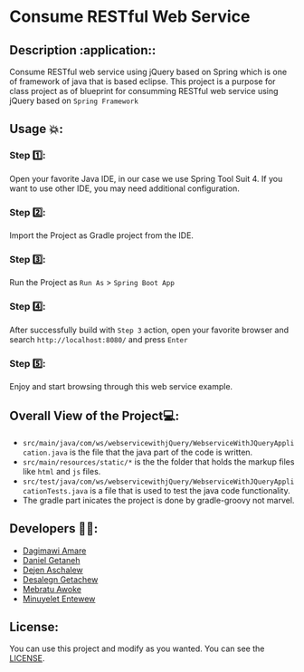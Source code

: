 # Consume RESTful Web Service

## Description :application::
Consume RESTful web service using jQuery based on Spring which is one of framework of java that is based eclipse. This project is a purpose for class project as of blueprint for consumming RESTful web service using jQuery based on ```Spring Framework```

## Usage :boom::

### Step :one::
Open your favorite Java IDE, in our case we use Spring Tool Suit 4. If you want to use other IDE, you may need additional configuration.

### Step :two::
Import the Project as Gradle project from the IDE.

### Step :three::
Run the Project as ```Run As``` > ```Spring Boot App```

### Step :four::
After successfully build with ```Step 3``` action, open your favorite browser and search ```http://localhost:8080/``` and press ```Enter```

### Step :five::
Enjoy and start browsing through this web service example.

## Overall View of the Project:computer::
- ```src/main/java/com/ws/webservicewithjQuery/WebserviceWithJQueryApplication.java``` is the file that the java part of the code is written.
- ```src/main/resources/static/*``` is the the folder that holds the markup files like ```html``` and ```js``` files.
- ```src/test/java/com/ws/webservicewithjQuery/WebserviceWithJQueryApplicationTests.java``` is a file that is used to test the java code functionality.
- The gradle part inicates the project is done by gradle-groovy not marvel.

## Developers :technologist::
- [Dagimawi Amare](https://github.com/)
- [Daniel Getaneh](https://github.com/getdaniel)
- [Dejen Aschalew](https://github.com/)
- [Desalegn Getachew](https://github.com/)
- [Mebratu Awoke](https://github.com/)
- [Minuyelet Entewew](https://github.com/)

## License:
You can use this project and modify as you wanted. You can see the [LICENSE]().